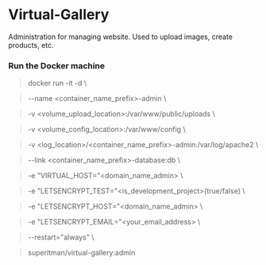 # Virtual-Gallery

Administration for managing website. 
Used to upload images, create products, etc.

### Run the Docker machine
> docker run -it -d \

> --name <container_name_prefix>-admin \
  
> -v <volume_upload_location>:/var/www/public/uploads \
  
> -v <volume_config_location>:/var/www/config \
  
> -v <log_location>/<container_name_prefix>-admin:/var/log/apache2 \
  
> --link <container_name_prefix>-database:db \
  
> -e "VIRTUAL_HOST="<domain_name_admin> \
  
> -e "LETSENCRYPT_TEST="<is_development_project>(true/false) \
  
> -e "LETSENCRYPT_HOST="<domain_name_admin> \
  
> -e "LETSENCRYPT_EMAIL="<your_email_address> \
  
> --restart="always" \
  
> superitman/virtual-gallery:admin